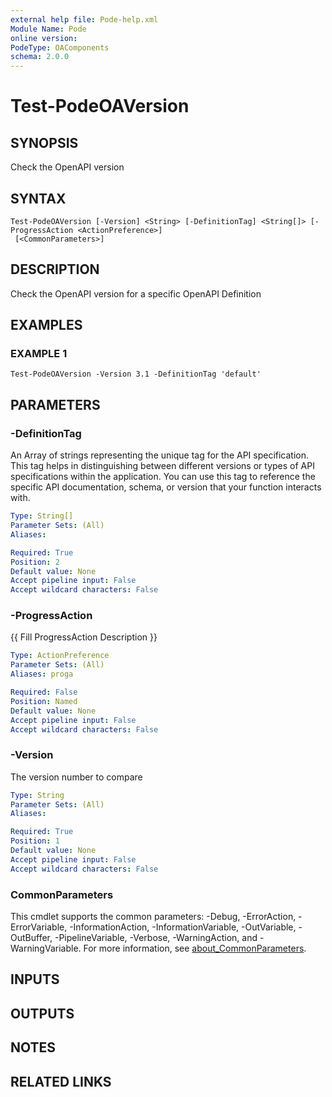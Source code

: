 ```yaml
---
external help file: Pode-help.xml
Module Name: Pode
online version:
PodeType: OAComponents
schema: 2.0.0
---
```


# Test-PodeOAVersion

## SYNOPSIS
Check the OpenAPI version

## SYNTAX

```
Test-PodeOAVersion [-Version] <String> [-DefinitionTag] <String[]> [-ProgressAction <ActionPreference>]
 [<CommonParameters>]
```

## DESCRIPTION
Check the OpenAPI version for a specific OpenAPI Definition

## EXAMPLES

### EXAMPLE 1
```
Test-PodeOAVersion -Version 3.1 -DefinitionTag 'default'
```

## PARAMETERS

### -DefinitionTag
An Array of strings representing the unique tag for the API specification.
This tag helps in distinguishing between different versions or types of API specifications within the application.
You can use this tag to reference the specific API documentation, schema, or version that your function interacts with.

```yaml
Type: String[]
Parameter Sets: (All)
Aliases:

Required: True
Position: 2
Default value: None
Accept pipeline input: False
Accept wildcard characters: False
```

### -ProgressAction
{{ Fill ProgressAction Description }}

```yaml
Type: ActionPreference
Parameter Sets: (All)
Aliases: proga

Required: False
Position: Named
Default value: None
Accept pipeline input: False
Accept wildcard characters: False
```

### -Version
The version number to compare

```yaml
Type: String
Parameter Sets: (All)
Aliases:

Required: True
Position: 1
Default value: None
Accept pipeline input: False
Accept wildcard characters: False
```

### CommonParameters
This cmdlet supports the common parameters: -Debug, -ErrorAction, -ErrorVariable, -InformationAction, -InformationVariable, -OutVariable, -OutBuffer, -PipelineVariable, -Verbose, -WarningAction, and -WarningVariable. For more information, see [about_CommonParameters](http://go.microsoft.com/fwlink/?LinkID=113216).

## INPUTS

## OUTPUTS

## NOTES

## RELATED LINKS
